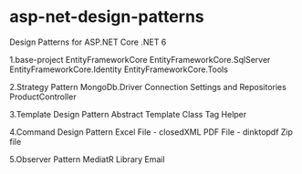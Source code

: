 # asp-net-design-patterns
Design Patterns for ASP.NET Core
.NET 6 

1.base-project
	EntityFrameworkCore
	EntityFrameworkCore.SqlServer
	EntityFrameworkCore.Identity
	EntityFrameworkCore.Tools
	
2.Strategy Pattern
	MongoDb.Driver
	Connection Settings and Repositories
	ProductController
	
3.Template Design Pattern
	Abstract Template Class
	Tag Helper
	
4.Command Design Pattern
	Excel File - closedXML
	PDF File - dinktopdf
	Zip file
	
5.Observer Pattern
	MediatR Library
	Email
	
	
